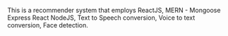This is a recommender system that employs ReactJS, MERN - Mongoose Express React NodeJS, Text to Speech conversion, Voice to text conversion, Face detection.
